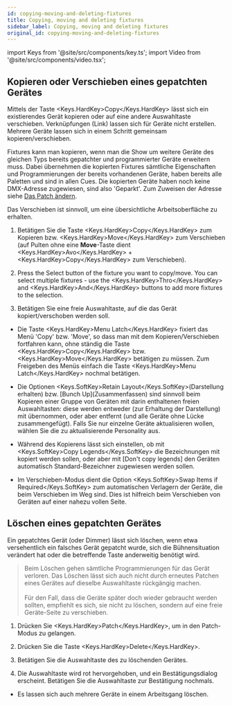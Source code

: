 ```yaml
---
id: copying-moving-and-deleting-fixtures
title: Copying, moving and deleting fixtures
sidebar_label: Copying, moving and deleting fixtures
original_id: copying-moving-and-deleting-fixtures
---
```


import Keys from '@site/src/components/key.ts';
import Video from '@site/src/components/video.tsx';

Kopieren oder Verschieben eines gepatchten Gerätes
--------------------------------------------------

Mittels der Taste <Keys.HardKey>Copy</Keys.HardKey> lässt sich ein existierendes Gerät 
kopieren oder auf eine andere Auswahltaste verschieben. Verknüpfungen 
(Link) lassen sich für Geräte nicht erstellen. Mehrere Geräte lassen 
sich in einem Schritt gemeinsam kopieren/verschieben.

Fixtures kann man kopieren, wenn man die Show um weitere Geräte des
gleichen Typs bereits gepatchter und programmierter Geräte erweitern
muss. Dabei übernehmen die kopierten Fixtures sämtliche Eigenschaften
und Programmierungen der bereits vorhandenen Geräte, haben bereits alle
Paletten und sind in allen Cues. Die kopierten Geräte haben noch keine
DMX-Adresse zugewiesen, sind also 'Geparkt'. Zum Zuweisen der Adresse 
siehe [Das Patch ändern](./changing-the-patch.md).

Das Verschieben ist sinnvoll, um eine übersichtliche Arbeitsoberfläche
zu erhalten.

1.  Betätigen Sie die Taste <Keys.HardKey>Copy</Keys.HardKey> zum Kopieren bzw. <Keys.HardKey>Move</Keys.HardKey> zum 
    Verschieben (auf Pulten ohne eine <strong>Move</strong>-Taste dient <Keys.HardKey>Avo</Keys.HardKey> + 
	<Keys.HardKey>Copy</Keys.HardKey> zum Verschieben).
	
2.  Press the Select button of the fixture you want to copy/move. You
	can select multiple fixtures - use the <Keys.HardKey>Thro</Keys.HardKey> and <Keys.HardKey>And</Keys.HardKey> buttons to
	add more fixtures to the selection.

3.  Betätigen Sie eine freie Auswahltaste, auf die das Gerät
	kopiert/verschoben werden soll.

-   Die Taste <Keys.HardKey>Menu Latch</Keys.HardKey> fixiert das Menü 'Copy' bzw. 'Move', so 
	dass man mit dem Kopieren/Verschieben fortfahren kann, ohne ständig 
	die Taste <Keys.HardKey>Copy</Keys.HardKey> bzw. <Keys.HardKey>Move</Keys.HardKey> betätigen zu müssen. Zum Freigeben 
	des Menüs einfach die Taste <Keys.HardKey>Menu Latch</Keys.HardKey> nochmal betätigen.

-   Die Optionen <Keys.SoftKey>Retain Layout</Keys.SoftKey>(Darstellung erhalten) bzw. \[Bunch
    Up\](Zusammenfassen) sind sinnvoll beim Kopieren einer Gruppe von
    Geräten mit darin enthaltenen freien Auswahltasten: diese werden
    entweder (zur Erhaltung der Darstellung) mit übernommen, oder aber
    entfernt (und alle Geräte ohne Lücke zusammengefügt). Falls Sie nur
    einzelne Geräte aktualisieren wollen, wählen Sie die zu
    aktualisierende Personality aus.

-   Während des Kopierens lässt sich einstellen, ob mit <Keys.SoftKey>Copy Legends</Keys.SoftKey>
    die Bezeichnungen mit kopiert werden sollen, oder aber mit \[Don't
    copy legends\] den Geräten automatisch Standard-Bezeichner
    zugewiesen werden sollen.

-   Im Verschieben-Modus dient die Option <Keys.SoftKey>Swap Items if Required</Keys.SoftKey> zum
    automatischen Verlagern der Geräte, die beim Verschieben im Weg
    sind. Dies ist hilfreich beim Verschieben von Geräten auf einer
    nahezu vollen Seite.

Löschen eines gepatchten Gerätes
--------------------------------

Ein gepatchtes Gerät (oder Dimmer) lässt sich löschen, wenn etwa
versehentlich ein falsches Gerät gepatcht wurde, sich die
Bühnensituation verändert hat oder die betreffende Taste anderweitig
benötigt wird.

> Beim Löschen gehen sämtliche Programmierungen für das Gerät verloren. Das Löschen lässt sich auch nicht durch erneutes Patchen eines Gerätes auf dieselbe Auswahltaste rückgängig machen.\
\
Für den Fall, dass die Geräte später doch wieder gebraucht werden sollten, empfiehlt es sich, sie nicht zu löschen, sondern auf eine freie Geräte-Seite zu verschieben. 

1.  Drücken Sie <Keys.HardKey>Patch</Keys.HardKey>, um in den Patch-Modus zu gelangen.

2.  Drücken Sie die Taste <Keys.HardKey>Delete</Keys.HardKey>.

3.  Betätigen Sie die Auswahltaste des zu löschenden Gerätes.

4.  Die Auswahltaste wird rot hervorgehoben, und ein Bestätigungsdialog
	erscheint. Betätigen Sie die Auswahltaste zur Bestätigung nochmals.

-   Es lassen sich auch mehrere Geräte in einem Arbeitsgang löschen.
